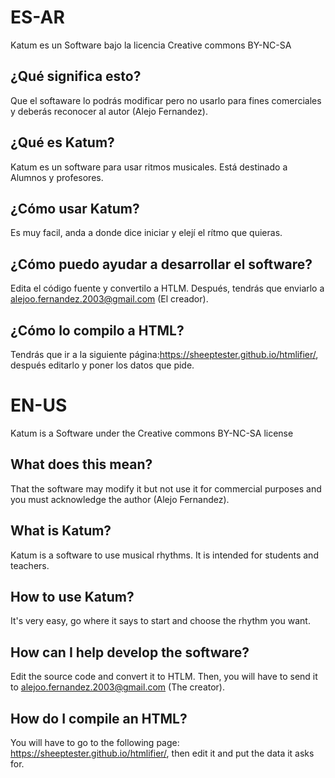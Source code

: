 # ES-AR
Katum es un Software bajo la licencia Creative commons BY-NC-SA
## ¿Qué significa esto?
Que el softaware lo podrás modificar pero no usarlo para fines comerciales y deberás reconocer al autor (Alejo Fernandez).
## ¿Qué es Katum?
Katum es un software para usar ritmos musicales.
Está destinado a Alumnos y profesores.
## ¿Cómo usar Katum?
Es muy facil, anda a donde dice iniciar y elejí el rítmo que quieras.
## ¿Cómo puedo ayudar a desarrollar el software?
Edita el código fuente y convertilo a HTLM.
Después, tendrás que enviarlo a alejoo.fernandez.2003@gmail.com (El creador).
## ¿Cómo lo compilo a HTML?
Tendrás que ir a la siguiente página:https://sheeptester.github.io/htmlifier/, después editarlo y poner los datos que pide.
# EN-US
Katum is a Software under the Creative commons BY-NC-SA license
## What does this mean?
That the software may modify it but not use it for commercial purposes and you must acknowledge the author (Alejo Fernandez).
## What is Katum?
Katum is a software to use musical rhythms.
It is intended for students and teachers.
## How to use Katum?
It's very easy, go where it says to start and choose the rhythm you want.
## How can I help develop the software?
Edit the source code and convert it to HTLM.
Then, you will have to send it to alejoo.fernandez.2003@gmail.com (The creator).
## How do I compile an HTML?
You will have to go to the following page: https://sheeptester.github.io/htmlifier/, then edit it and put the data it asks for.
